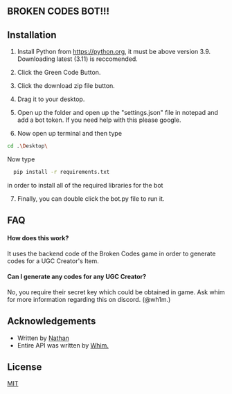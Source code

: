 ## BROKEN CODES BOT!!!
## Installation

1. Install Python from https://python.org, it must be above version 3.9. Downloading latest (3.11) is reccomended.

1. Click the Green Code Button.

2. Click the download zip file button.

3. Drag it to your desktop.

4. Open up the folder and open up the "settings.json" file in notepad and add a bot token. If you need help with this please google.

5. Now open up terminal and then type

```bash
cd .\Desktop\
```

Now type 

```bash
  pip install -r requirements.txt
```

in order to install all of the required libraries for the bot

7. Finally, you can double click the bot.py file to run it. 
    
## FAQ

#### How does this work?

It uses the backend code of the Broken Codes game in order to generate codes for a UGC Creator's Item.

#### Can I generate any codes for any UGC Creator?

No, you require their secret key which could be obtained in game. Ask whim for more information regarding  this on discord. (@wh1m.)


## Acknowledgements

 - Written by [Nathan](https://github.com/n8thantran)
 - Entire API was written by [Whim.](https://github.com/Wh1msicaly)

## License

[MIT](https://choosealicense.com/licenses/mit/)
